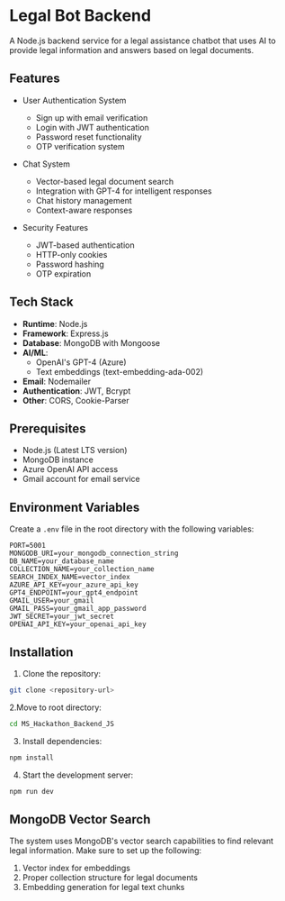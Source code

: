 # Legal Bot Backend

A Node.js backend service for a legal assistance chatbot that uses AI to provide legal information and answers based on legal documents.

## Features

- User Authentication System
  - Sign up with email verification
  - Login with JWT authentication
  - Password reset functionality
  - OTP verification system

- Chat System
  - Vector-based legal document search
  - Integration with GPT-4 for intelligent responses
  - Chat history management
  - Context-aware responses

- Security Features
  - JWT-based authentication
  - HTTP-only cookies
  - Password hashing
  - OTP expiration

## Tech Stack

- **Runtime**: Node.js
- **Framework**: Express.js
- **Database**: MongoDB with Mongoose
- **AI/ML**: 
  - OpenAI's GPT-4 (Azure)
  - Text embeddings (text-embedding-ada-002)
- **Email**: Nodemailer
- **Authentication**: JWT, Bcrypt
- **Other**: CORS, Cookie-Parser

## Prerequisites

- Node.js (Latest LTS version)
- MongoDB instance
- Azure OpenAI API access
- Gmail account for email service

## Environment Variables

Create a `.env` file in the root directory with the following variables:

```env
PORT=5001
MONGODB_URI=your_mongodb_connection_string
DB_NAME=your_database_name
COLLECTION_NAME=your_collection_name
SEARCH_INDEX_NAME=vector_index
AZURE_API_KEY=your_azure_api_key
GPT4_ENDPOINT=your_gpt4_endpoint
GMAIL_USER=your_gmail
GMAIL_PASS=your_gmail_app_password
JWT_SECRET=your_jwt_secret
OPENAI_API_KEY=your_openai_api_key
```

## Installation

1. Clone the repository:
```bash
git clone <repository-url>
```
2.Move to root directory:
 ```bash
cd MS_Hackathon_Backend_JS
```

3. Install dependencies:
```bash
npm install
```

4. Start the development server:
```bash
npm run dev
```


## MongoDB Vector Search

The system uses MongoDB's vector search capabilities to find relevant legal information. Make sure to set up the following:

1. Vector index for embeddings
2. Proper collection structure for legal documents
3. Embedding generation for legal text chunks
